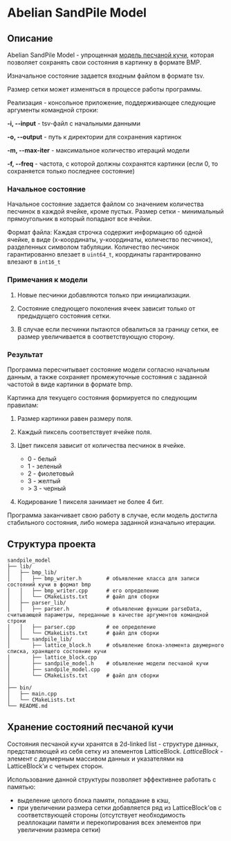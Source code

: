 # Abelian SandPile Model

## Описание

Abelian SandPile Model - упрощенная [модель песчаной кучи](https://en.wikipedia.org/wiki/Abelian_sandpile_model), которая позволяет сохранять свои состояния в картинку в формате BMP.

Изначальное состояние задается входным файлом в формате tsv.

Размер сетки может изменяться в процессе работы программы.

Реализация - консольное приложение, поддерживающее следующие аргументы командной строки:

  **-i, --input**    - tsv-файл c начальными данными

  **-o, --output**   - путь к директории для сохранения картинок

  **-m, --max-iter** - максимальное количество итераций модели

  **-f, --freq**     - частота, с которой должны сохранятся картинки (если 0, то сохраняется только последнее состояние)

### Начальное состояние

Начальное состояние задается файлом со значением количества песчинок в каждой ячейке, кроме пустых. Размер сетки - минимальный прямоугольник в который попадают все ячейки.

Формат файла:
Каждая строчка содержит информацию об одной ячейке, в виде (x-координаты, y-координаты, количество песчинок), разделенных символом табуляции. Количество песчинок гарантированно влезает в `uint64_t`, координаты гарантированно влезают в `int16_t`

### Примечания к модели

1. Новые песчинки добавляются только при инициализации.

2. Состояние следующего поколения ячеек зависит только от предыдущего состояния сетки.

3. В случае если песчинки пытаются обвалиться за границу сетки, ее размер увеличивается в соответствующую сторону.

### Результат

Программа пересчитывает состояние модели согласно начальным данным, а также сохраняет промежуточные состояния с заданной частотой в виде картинки в формате bmp.

Картинка для текущего состояния формируется по следующим правилам:

1. Размер картинки равен размеру поля.

2. Каждый пиксель соответствует ячейке поля.

3. Цвет пикселя зависит от количества песчинок в ячейке.
  
    + 0 - белый
    + 1 - зеленый
    + 2 - фиолетовый
    + 3 - желтый
    + \> 3 - черный

4. Кодирование 1 пикселя занимает не более 4 бит.

Программа заканчивает свою работу в случае, если модель достигла стабильного состояния, либо номера заданной изначально итерации.

## Структура проекта

```
sandpile_model
├── lib/   
│   ├── bmp_lib/                
│   │   ├── bmp_writer.h        # объявление класса для записи состояний кучи в формат bmp
│   │   ├── bmp_writer.cpp      # его определение
│   │   └── CMakeLists.txt      # файл для сборки
│   ├── parser_lib/   
│   │   ├── parser.h            # объявление функции parseData, считывающей параметры, переданные в качестве аргументов командной строки
│   │   ├── parser.cpp          # ее определение
│   │   └── CMakeLists.txt      # файл для сборки
│   └── sandpile_lib/   
│       ├── lattice_block.h     # объявление блока-элемента двумерного списка, хранящего состояние кучи
│       ├── lattice_block.cpp
│       ├── sandpile_model.h    # объявление модели песчаной кучи
│       ├── sandpile_model.cpp  
│       └── CMakeLists.txt      # файл для сборки
│
├── bin/   
│   ├── main.cpp
│   └── CMakeLists.txt
└── README.md

```

## Хранение состояний песчаной кучи

Состояния песчаной кучи хранятся в 2d-linked list - структуре данных, представляющей из себя сетку из элементов LatticeBlock. 
_LatticeBlock_ - элемент с двумерным массивом данных и указателями на LatticeBlock'и с четырех сторон.

Использование данной структуры позволяет эффективнее работать с памятью:
- выделение целого блока памяти, попадание в кэш,
- при увеличении размера сетки добавляется ряд из LatticeBlock'ов с соответствующей стороны (отсутствует необходимость реаллокации памяти и перекопирования всех элементов при увеличении размера сетки)
